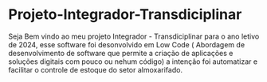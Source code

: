 # Projeto-Integrador-Transdiciplinar
Seja Bem vindo ao meu projeto Integrador - Transdiciplinar para o ano letivo de 2024, esse software foi desonvolvido em Low Code ( Abordagem de desenvolvimento de software que permite a criação de aplicações e soluções digitais com pouco ou nehum código) a intenção foi automatizar e facilitar o controle de estoque do setor almoxarifado.
